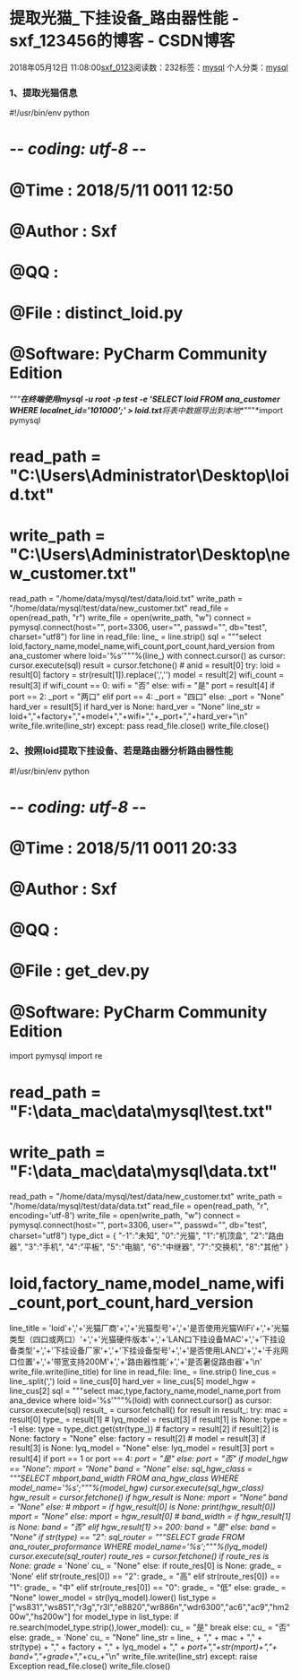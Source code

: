 # 提取光猫_下挂设备_路由器性能 - sxf_123456的博客 - CSDN博客
2018年05月12日 11:08:00[sxf_0123](https://me.csdn.net/sxf_123456)阅读数：232标签：[mysql](https://so.csdn.net/so/search/s.do?q=mysql&t=blog)
个人分类：[mysql](https://blog.csdn.net/sxf_123456/article/category/7122238)
### **1、提取光猫信息**
#!/usr/bin/env python
# -*- coding: utf-8 -*-
# @Time    : 2018/5/11 0011 12:50
# @Author  : Sxf
# @QQ      : 
# @File    : distinct_loid.py
# @Software: PyCharm Community Edition
*"""**在终端使用mysql -u root -p test  -e 'SELECT loid FROM ana_customer WHERE localnet_id='101000';' > loid.txt**将表中数据导出到本地**"""*import pymysql
# read_path = "C:\\Users\\Administrator\\Desktop\\loid.txt"
# write_path = "C:\\Users\\Administrator\\Desktop\\new_customer.txt"
read_path = "/home/data/mysql/test/data/loid.txt"
write_path = "/home/data/mysql/test/data/new_customer.txt"
read_file = open(read_path, "r")
write_file = open(write_path, "w")
connect = pymysql.connect(host="", port=3306, user="", passwd="", db="test", charset="utf8")
for line in read_file:
    line_ = line.strip()
    sql = """select loid,factory_name,model_name,wifi_count,port_count,hard_version from ana_customer where loid='%s'"""%(line_)
    with connect.cursor() as cursor:
        cursor.execute(sql)
        result = cursor.fetchone()
        # anid = result[0]
try:
            loid = result[0]
            factory = str(result[1]).replace(',','')
            model = result[2]
            wifi_count = result[3]
            if wifi_count == 0:
                wifi = "否"
else:
                wifi = "是"
port = result[4]
            if port == 2:
                _port = "两口"
elif port == 4:
                _port = "四口"
else:
                _port = "None"
hard_ver = result[5]
            if hard_ver is None:
                hard_ver = "None"
line_str = loid+","+factory+","+model+","+wifi+","+_port+","+hard_ver+"\n"
write_file.write(line_str)
        except:
            pass
read_file.close()
write_file.close()
### 2、按照loid提取下挂设备、若是路由器分析路由器性能
#!/usr/bin/env python
# -*- coding: utf-8 -*-
# @Time    : 2018/5/11 0011 20:33
# @Author  : Sxf
# @QQ      : 
# @File    : get_dev.py
# @Software: PyCharm Community Edition
import pymysql
import  re
# read_path = "F:\\data_mac\\data\\mysql\\test.txt"
# write_path = "F:\\data_mac\\data\\mysql\\data.txt"
read_path = "/home/data/mysql/test/data/new_customer.txt"
write_path = "/home/data/mysql/test/data/data.txt"
read_file = open(read_path, "r", encoding='utf-8')
write_file = open(write_path, "w")
connect = pymysql.connect(host="", port=3306, user="", passwd="", db="test", charset="utf8")
type_dict = {
    "-1":"未知",
"0":"光猫",
"1":"机顶盒",
"2":"路由器",
"3":"手机",
"4":"平板",
"5":"电脑",
"6":"中继器",
"7":"交换机",
"8":"其他"
}
# loid,factory_name,model_name,wifi_count,port_count,hard_version
line_title = 'loid'+','+'光猫厂商'+','+'光猫型号'+','+'是否使用光猫WiFi'+','+'光猫类型（四口或两口）'+','+'光猫硬件版本'+','+'LAN口下挂设备MAC'+','+'下挂设备类型'+','+'下挂设备厂家'+','+'下挂设备型号'+','+'是否使用LAN口'+','+'千兆网口位置'+','+'带宽支持200M'+','+'路由器性能'+','+'是否暑促路由器'+'\n'
write_file.write(line_title)
for line in read_file:
    line_ = line.strip()
    line_cus = line_.split(',')
    loid = line_cus[0]
    hard_ver = line_cus[5]
    model_hgw = line_cus[2]
    sql = """select mac,type,factory_name,model_name,port from ana_device where loid='%s'"""%(loid)
    with connect.cursor() as cursor:
        cursor.execute(sql)
        result_ = cursor.fetchall()
        for result in result_:
            try:
                mac = result[0]
                type_ = result[1]
                # lyq_model = result[3]
if result[1] is None:
                    type = -1
else:
                    type = type_dict.get(str(type_))
                # factory = result[2]
if result[2] is None:
                    factory = "None"
else:
                    factory = result[2]
                # model = result[3]
if result[3] is None:
                    lyq_model = "None"
else:
                    lyq_model = result[3]
                port = result[4]
                if port == 1 or port == 4:
                    _port = "是"
else:
                    _port = "否"
if model_hgw == "None":
                    mport = "None"
band = "None"
else:
                    sql_hgw_class = """SELECT mbport,band_width FROM ana_hgw_class WHERE model_name='%s';"""%(model_hgw)
                    cursor.execute(sql_hgw_class)
                    hgw_result = cursor.fetchone()
                    if hgw_result is None:
                        mport = "None"
band = "None"
else:
                    # mbport =
if hgw_result[0] is None:
                            print(hgw_result[0])
                            mport = "None"
else:
                            mport = hgw_result[0]
                        # band_width =
if hgw_result[1] is None:
                            band = "否"
elif hgw_result[1] >= 200:
                            band = "是"
else:
                            band = "None"
if str(type_) == "2":
                    sql_router = """SELECT grade FROM ana_router_proformance WHERE model_name='%s';"""%(lyq_model)
                    cursor.execute(sql_router)
                    route_res = cursor.fetchone()
                    if route_res is None:
                        grade_ = 'None'
cu_ = "None"
else:
                        if route_res[0] is None:
                            grade_ = 'None'
elif str(route_res[0]) == "2":
                            grade_ = "高"
elif str(route_res[0]) == "1":
                            grade_ = "中"
elif str(route_res[0]) == "0":
                            grade_ = "低"
else:
                            grade_ = "None"
lower_model = str(lyq_model).lower()
                        list_type = ["ws831","ws851","r3g","r3l","e8820","wr886n","wdr6300","ac6","ac9","hm200w","hs200w"]
                        for model_type in list_type:
                            if re.search(model_type.strip(),lower_model):
                                cu_ = "是"
break
                            else:
                                cu_ = "否"
else:
                    grade_ = 'None'
cu_ = "None"
line_str = line_ + "," + mac + "," + str(type) + "," + factory + "," + lyq_model + "," + _port+","+str(mport)+","+ band+","+grade_+","+cu_+"\n"
write_file.write(line_str)
            except:
                raise  Exception
read_file.close()
write_file.close()
